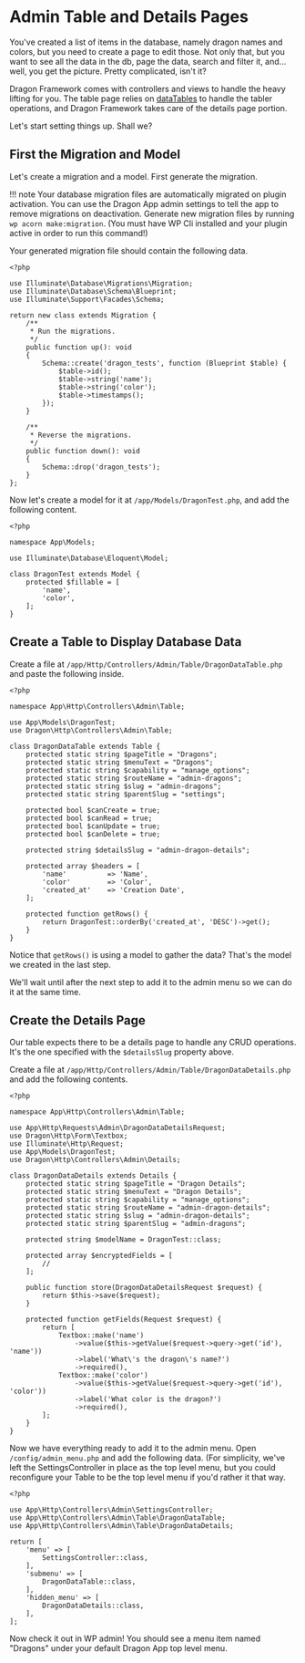 # Admin Table and Details Pages

You've created a list of items in the database, namely dragon names and colors, but you need to create a page to edit those. Not only that, but you want to see all the data in the db, page the data, search and filter it, and... well, you get the picture. Pretty complicated, isn't it?

Dragon Framework comes with controllers and views to handle the heavy lifting for you. The table page relies on [dataTables](https://datatables.net/) to handle the tabler operations, and Dragon Framework takes care of the details page portion.

Let's start setting things up. Shall we?

## First the Migration and Model

Let's create a migration and a model. First generate the migration.

!!! note
    Your database migration files are automatically migrated on plugin activation. You can use the Dragon App admin settings to tell the app to remove migrations on deactivation. Generate new migration files by running `wp acorn make:migration`. (You must have WP Cli installed and your plugin active in order to run this command!)

Your generated migration file should contain the following data.

```
<?php

use Illuminate\Database\Migrations\Migration;
use Illuminate\Database\Schema\Blueprint;
use Illuminate\Support\Facades\Schema;

return new class extends Migration {
    /**
     * Run the migrations.
     */
    public function up(): void
    {
    	Schema::create('dragon_tests', function (Blueprint $table) {
    		$table->id();
    		$table->string('name');
    		$table->string('color');
    		$table->timestamps();
    	});
    }

    /**
     * Reverse the migrations.
     */
    public function down(): void
    {
    	Schema::drop('dragon_tests');
    }
};
```

Now let's create a model for it at `/app/Models/DragonTest.php`, and add the following content.

```
<?php

namespace App\Models;

use Illuminate\Database\Eloquent\Model;

class DragonTest extends Model {
	protected $fillable = [
		'name',
		'color',
	];
}
```

## Create a Table to Display Database Data

Create a file at `/app/Http/Controllers/Admin/Table/DragonDataTable.php` and paste the following inside.

```
<?php

namespace App\Http\Controllers\Admin\Table;

use App\Models\DragonTest;
use Dragon\Http\Controllers\Admin\Table;

class DragonDataTable extends Table {
	protected static string $pageTitle = "Dragons";
	protected static string $menuText = "Dragons";
	protected static string $capability = "manage_options";
	protected static string $routeName = "admin-dragons";
	protected static string $slug = "admin-dragons";
	protected static string $parentSlug = "settings";
	
	protected bool $canCreate = true;
	protected bool $canRead = true;
	protected bool $canUpdate = true;
	protected bool $canDelete = true;
	
	protected string $detailsSlug = "admin-dragon-details";
	
	protected array $headers = [
		'name'			=> 'Name',
		'color'			=> 'Color',
		'created_at'	=> 'Creation Date',
	];
	
	protected function getRows() {
		return DragonTest::orderBy('created_at', 'DESC')->get();
	}
}
```

Notice that `getRows()` is using a model to gather the data? That's the model we created in the last step.

We'll wait until after the next step to add it to the admin menu so we can do it at the same time.

## Create the Details Page

Our table expects there to be a details page to handle any CRUD operations. It's the one specified with the `$detailsSlug` property above.

Create a file at `/app/Http/Controllers/Admin/Table/DragonDataDetails.php` and add the following contents.

```
<?php

namespace App\Http\Controllers\Admin\Table;

use App\Http\Requests\Admin\DragonDataDetailsRequest;
use Dragon\Http\Form\Textbox;
use Illuminate\Http\Request;
use App\Models\DragonTest;
use Dragon\Http\Controllers\Admin\Details;

class DragonDataDetails extends Details {
	protected static string $pageTitle = "Dragon Details";
	protected static string $menuText = "Dragon Details";
	protected static string $capability = "manage_options";
	protected static string $routeName = "admin-dragon-details";
	protected static string $slug = "admin-dragon-details";
	protected static string $parentSlug = "admin-dragons";
	
	protected string $modelName = DragonTest::class;
	
	protected array $encryptedFields = [
		//
	];
	
	public function store(DragonDataDetailsRequest $request) {
		return $this->save($request);
	}
	
	protected function getFields(Request $request) {
		return [
			Textbox::make('name')
				->value($this->getValue($request->query->get('id'), 'name'))
				->label('What\'s the dragon\'s name?')
				->required(),
			Textbox::make('color')
				->value($this->getValue($request->query->get('id'), 'color'))
				->label('What color is the dragon?')
				->required(),
		];
	}
}
```

Now we have everything ready to add it to the admin menu. Open `/config/admin_menu.php` and add the following data. (For simplicity, we've left the SettingsController in place as the top level menu, but you could reconfigure your Table to be the top level menu if you'd rather it that way.

```
<?php

use App\Http\Controllers\Admin\SettingsController;
use App\Http\Controllers\Admin\Table\DragonDataTable;
use App\Http\Controllers\Admin\Table\DragonDataDetails;

return [
	'menu' => [
		SettingsController::class,
	],
	'submenu' => [
		DragonDataTable::class,
	],
	'hidden_menu' => [
		DragonDataDetails::class,
	],
];
```

Now check it out in WP admin! You should see a menu item named "Dragons" under your default Dragon App top level menu.
